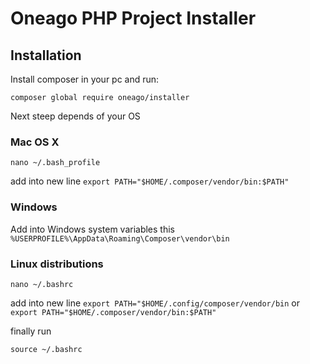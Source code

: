 # Oneago PHP Project Installer

## Installation
Install composer in your pc and run:

```
composer global require oneago/installer
```
Next steep depends of your OS

### Mac OS X
````
nano ~/.bash_profile
````
add into new line `export PATH="$HOME/.composer/vendor/bin:$PATH"`

### Windows

Add into Windows system variables this `%USERPROFILE%\AppData\Roaming\Composer\vendor\bin`

### Linux distributions
````
nano ~/.bashrc
````
add into new line `export PATH="$HOME/.config/composer/vendor/bin` or `export PATH="$HOME/.composer/vendor/bin:$PATH"`

finally run 

```
source ~/.bashrc
```
